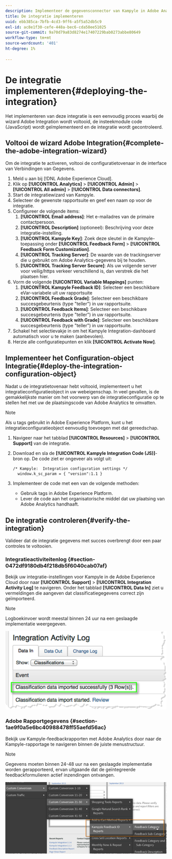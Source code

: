```yaml
---
description: Implementeer de gegevensconnector van Kampyle in Adobe Analytics.
title: De integratie implementeren
uuid: ebb385ca-7bfb-4cd3-9ff6-a5f5a52db5c9
exl-id: ac8e1f30-cefe-448a-bec6-cda58ee51025
source-git-commit: 9a70d79a83d8274e17407229bab0273abbe80649
workflow-type: tm+mt
source-wordcount: '401'
ht-degree: 1%

---
```


# De integratie implementeren{#deploying-the-integration}

Het implementeren van deze integratie is een eenvoudig proces waarbij de wizard Adobe Integration wordt voltooid, de insteekmodule code (JavaScript) wordt geïmplementeerd en de integratie wordt gecontroleerd.

## Voltooi de wizard Adobe Integration{#complete-the-adobe-integration-wizard}

Om de integratie te activeren, voltooi de configuratietovenaar in de interface van Verbindingen van Gegevens.

1. Meld u aan bij [!DNL Adobe Experience Cloud].
1. Klik op **[!UICONTROL Analytics]** > **[!UICONTROL Admin]** > **[!UICONTROL All admin]** > **[!UICONTROL Data connectors]**.
1. Start de integratiewizard van Kampyle.
1. Selecteer de gewenste rapportsuite en geef een naam op voor de integratie.
1. Configureer de volgende items:
   1. **[!UICONTROL Email address]**: Het e-mailadres van de primaire contactpersoon.
   1. **[!UICONTROL Description]** (optioneel): Beschrijving voor deze integratie-instelling.
   1. **[!UICONTROL Kampyle Key]**: Zoek deze sleutel in de Kampyle-toepassing onder  **[!UICONTROL Feedback Form]** >  **[!UICONTROL Feedback Form Customization]**.
   1. **[!UICONTROL Tracking Server]**: De waarde van de trackingserver die u gebruikt om Adobe Analytics-gegevens bij te houden.
   1. **[!UICONTROL Tracking Server Secure]**: Als uw volgende server voor veilig/https verkeer verschillend is, dan verstrek die het plaatsen hier.
1. Vorm de volgende **[!UICONTROL Variable Mappings]** punten:
   1. **[!UICONTROL Kampyle Feedback ID]**: Selecteer een beschikbare eVar-variabele uit uw rapportsuite
   1. **[!UICONTROL Feedback Grade]**: Selecteer een beschikbare succesgebeurtenis (type &quot;teller&quot;) in uw rapportsuite.
   1. **[!UICONTROL Feedback Items]**: Selecteer een beschikbare succesgebeurtenis (type &quot;teller&quot;) in uw rapportsuite.
   1. **[!UICONTROL Feedback with Grade]**: Selecteer een beschikbare succesgebeurtenis (type &quot;teller&quot;) in uw rapportsuite.
1. Schakel het selectievakje in om het Kampyle Integration-dashboard automatisch voor u te maken (aanbevolen).
1. Herzie alle configuratiepunten en klik **[!UICONTROL Activate Now]**.

## Implementeer het Configuration-object Integratie{#deploy-the-integration-configuration-object}

Nadat u de integratietovenaar hebt voltooid, implementeert u het integratieconfiguratieobject in uw webeigenschap. In veel gevallen, is de gemakkelijkste manier om het voorwerp van de integratieconfiguratie op te stellen het met uw de plaatsingscode van Adobe Analytics te omvatten.

>[!NOTE]
>
>Als u tags gebruikt in Adobe Experience Platform, kunt u het integratieconfiguratieobject eenvoudig toevoegen met dat gereedschap.

1. Navigeer naar het tabblad **[!UICONTROL Resources]** > **[!UICONTROL Support]** van de integratie.
2. Download en sla de **[!UICONTROL Kampyle Integration Code (JS)]**-bron op. De code ziet er ongeveer als volgt uit:

   ```
   /* Kampyle:  Integration configuration settings */
     window.k_sc_param = { "version":1.1 }
   ```

3. Implementeer de code met een van de volgende methoden:

   * Gebruik tags in Adobe Experience Platform.
   * Lever de code aan het organisatorische middel dat uw plaatsing van Adobe Analytics handhaaft.

## De integratie controleren{#verify-the-integration}

Valideer dat de integratie gegevens met succes overbrengt door een paar controles te voltooien.

### Integratieactiviteitenlog {#section-0472df9180db4f218db5f6040cab07af}

Bekijk uw integratie-instellingen voor Kampyle in de Adobe Experience Cloud door naar **[!UICONTROL Support]** > **[!UICONTROL Integration Activity Log]** te navigeren. Onder het tabblad **[!UICONTROL Data In]** ziet u vermeldingen die aangeven dat classificatiegegevens correct zijn geïmporteerd.

>[!NOTE]
>
>Logboekinvoer wordt meestal binnen 24 uur na een geslaagde implementatie weergegeven.

![Logboek voor integratieactiviteiten](assets/integration_activity_log.png)

### Adobe Rapportgegevens {#section-1ae9f0a5e6bc40988478ff55aefd56ac}

Bekijk uw Kampyle-feedbackrapporten met Adobe Analytics door naar de Kampyle-rapportage te navigeren binnen de juiste menustructuur.

>[!NOTE]
>
>Gegevens moeten binnen 24-48 uur na een geslaagde implementatie worden gerapporteerd, ervan uitgaande dat de geïntegreerde feedbackformulieren actief inzendingen ontvangen.

![Adobe-rapportagegegevens](assets/adobe_reporting_data.png)
